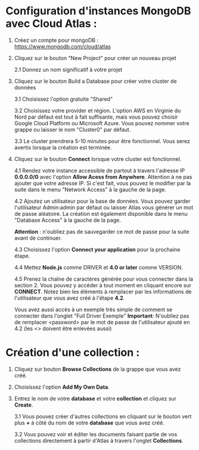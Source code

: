 # Configuration d'instances MongoDB avec Cloud Atlas :
 

1. Créez un compte pour mongoDB : https://www.mongodb.com/cloud/atlas
2. Cliquez sur le bouton "New Project" pour créer un nouveau projet
    
    2.1 Donnez un nom significatif à votre projet

3. Cliquez sur le bouton Build a Database pour créer votre cluster de données

    3.1 Choisissez l'option gratuite "Shared"

    3.2 Choisissez votre provider et région. L'option AWS en Virginie du Nord par défaut est tout à fait suffisante, mais vous pouvez choisir Google Cloud Platform ou Microsoft Azure. Vous pouvez nommer votre grappe ou laisser le nom "Cluster0" par défaut.

    3.3 Le cluster prendrera 5-10 minutes pour être fonctionnel. Vous serez avertis lorsque la création est terminée.

4. Cliquez sur le bouton **Connect** lorsque votre cluster est fonctionnel.

    4.1 Rendez votre instance accessible de partout à travers l'adresse IP **0.0.0.0/0** avec l'option **Allow Acess from Anywhere**. Attention à ne pas ajouter que votre adresse IP. Si c'est fait, vous pouvez le modifier par la suite dans le menu "Network Access" à la gauche de la page.

    4.2 Ajoutez un utilisateur pour la base de données. Vous pouvez garder l'utilisateur Admin:admin par défaut ou laisser Atlas vous générer un mot de passe aléatoire. La création est également disponible dans le menu "Database Access" à la gauche de la page.

    
    **Attention** : n'oubliez pas de sauvegarder ce mot de passe pour la suite avant de continuer.

    4.3 Choisissez l'option **Connect your application** pour la prochaine étape.

    4.4 Mettez **Node.js** comme DRIVER et **4.0 or later** comme VERSION.

    4.5 Prenez la chaîne de caractères générée pour vous connecter dans la section 2. Vous pouvez y accéder à tout moment en cliquant encore sur **CONNECT**. Notez bien les éléments à remplacer par les informations de l'utilisateur que vous avez créé à l'étape **4.2**.

    Vous avez aussi accès à un exemple très simple de comment se connecter dans l'onglet "Full Driver Exemple" **Important**: N'oubliez pas de remplacer \<password\> par le mot de passe de l'utilisateur ajouté en 4.2 (les <> doivent être enlevées aussi)


# Création d'une collection :

1. Cliquez sur bouton **Browse Collections** de la grappe que vous avez créé.
2. Choisissez l'option **Add My Own Data**.
3. Entrez le nom de votre **database** et votre **collection** et cliquez sur **Create**.

    3.1 Vous pouvez créer d'autres collections en cliquant sur le bouton 
vert plus **+** à côté du nom de votre **database** que vous avez créé.

    3.2 Vous pouvez voir et éditer les documents faisant partie de vos collections directement à partir d'Atlas à travers l'onglet **Collections**.